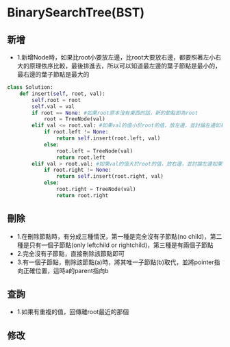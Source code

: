 # BinarySearchTree(BST)
## 新增
* 1.新增Node時，如果比root小要放左邊，比root大要放右邊，都要照著左小右大的原理依序比較，最後排進去，所以可以知道最左邊的葉子節點是最小的，最右邊的葉子節點是最大的
```python
class Solution:
    def insert(self, root, val):
        self.root = root
        self.val = val
        if root == None: #如果root原本沒有東西的話，新的節點即為root
            root = TreeNode(val)
        elif val <= root.val: #如果val的值小於root的值，放左邊，並討論左邊如果沒有值以及有值的時候
            if root.left != None:
                return self.insert(root.left, val)
            else:
                root.left = TreeNode(val)
                return root.left
        elif val > root.val: #如果val的值大於root的值，放右邊，並討論左邊如果沒有值以及有值的時候
            if root.right != None:
                return self.insert(root.right, val)
            else:
                root.right = TreeNode(val)
                return root.right
```
## 刪除
* 1.在刪除節點時，有分成三種情況，第一種是完全沒有子節點(no child)，第二種是只有一個子節點(only leftchild or rightchild)，第三種是有兩個子節點
* 2.完全沒有子節點，直接刪除該節點即可
* 3.有一個子節點，刪除該節點(a)時，將其唯一子節點(b)取代，並將pointer指向正確位置，這時a的parent指向b
## 查詢
* 1.如果有重複的值，回傳離root最近的那個
## 修改

